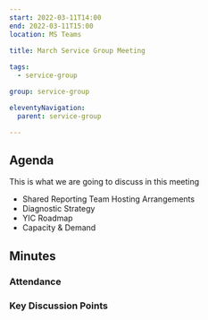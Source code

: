 ```yaml
---
start: 2022-03-11T14:00
end: 2022-03-11T15:00
location: MS Teams
 
title: March Service Group Meeting

tags:
  - service-group

group: service-group

eleventyNavigation:
  parent: service-group

---
```


## Agenda
This is what we are going to discuss in this meeting

* Shared Reporting Team Hosting Arrangements
* Diagnostic Strategy
* YIC Roadmap
* Capacity & Demand

## Minutes

### Attendance
    
### Key Discussion Points


